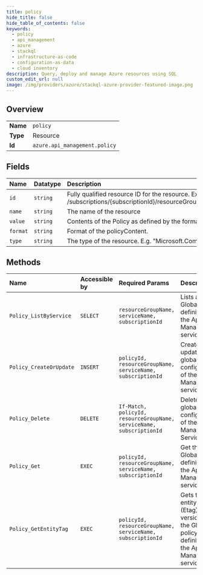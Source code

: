 ```yaml
---
title: policy
hide_title: false
hide_table_of_contents: false
keywords:
  - policy
  - api_management
  - azure    
  - stackql
  - infrastructure-as-code
  - configuration-as-data
  - cloud inventory
description: Query, deploy and manage Azure resources using SQL
custom_edit_url: null
image: /img/providers/azure/stackql-azure-provider-featured-image.png
---
```

  
    

## Overview
<table><tbody>
<tr><td><b>Name</b></td><td><code>policy</code></td></tr>
<tr><td><b>Type</b></td><td>Resource</td></tr>
<tr><td><b>Id</b></td><td><code>azure.api_management.policy</code></td></tr>
</tbody></table>

## Fields
| Name | Datatype | Description |
|:-----|:---------|:------------|
| `id` | `string` | Fully qualified resource ID for the resource. Ex - /subscriptions/{subscriptionId}/resourceGroups/{resourceGroupName}/providers/{resourceProviderNamespace}/{resourceType}/{resourceName} |
| `name` | `string` | The name of the resource |
| `value` | `string` | Contents of the Policy as defined by the format. |
| `format` | `string` | Format of the policyContent. |
| `type` | `string` | The type of the resource. E.g. "Microsoft.Compute/virtualMachines" or "Microsoft.Storage/storageAccounts" |
## Methods
| Name | Accessible by | Required Params | Description |
|:-----|:--------------|:----------------|:------------|
| `Policy_ListByService` | `SELECT` | `resourceGroupName, serviceName, subscriptionId` | Lists all the Global Policy definitions of the Api Management service. |
| `Policy_CreateOrUpdate` | `INSERT` | `policyId, resourceGroupName, serviceName, subscriptionId` | Creates or updates the global policy configuration of the Api Management service. |
| `Policy_Delete` | `DELETE` | `If-Match, policyId, resourceGroupName, serviceName, subscriptionId` | Deletes the global policy configuration of the Api Management Service. |
| `Policy_Get` | `EXEC` | `policyId, resourceGroupName, serviceName, subscriptionId` | Get the Global policy definition of the Api Management service. |
| `Policy_GetEntityTag` | `EXEC` | `policyId, resourceGroupName, serviceName, subscriptionId` | Gets the entity state (Etag) version of the Global policy definition in the Api Management service. |
